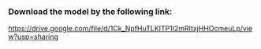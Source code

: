 ### Download the model by the following link:
https://drive.google.com/file/d/1Ck_NpfHuTLKITP1l2mRItxjHHOcmeuLp/view?usp=sharing